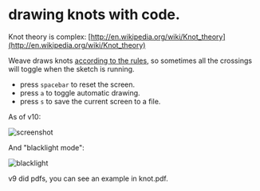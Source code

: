 # drawing knots with code.

Knot theory is complex: [http://en.wikipedia.org/wiki/Knot_theory](http://en.wikipedia.org/wiki/Knot_theory)

Weave draws knots [according to the rules](http://en.wikipedia.org/wiki/Knots_and_graphs#Draw_nice_knots),
so sometimes all the crossings will toggle when the sketch is running.

* press `spacebar` to reset the screen.
* press `a` to toggle automatic drawing.
* press `s` to save the current screen to a file.

As of v10:

![screenshot](http://dl.dropbox.com/u/3147390/pics/2011-10-03-19-46-14_v10-upload.png)

And "blacklight mode":

![blacklight](http://dl.dropbox.com/u/3147390/pics/2011-10-03-19-46-42_v10-upload-alt.png)

v9 did pdfs, you can see an example in knot.pdf.
